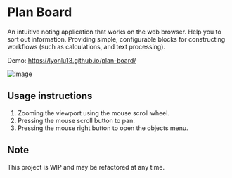 # Plan Board
An intuitive noting application that works on the web browser.
Help you to sort out information. Providing simple, configurable blocks for constructing workflows (such as calculations, and text processing).

Demo: https://lyonlu13.github.io/plan-board/

![image](https://github.com/lyonlu13/plan-board/assets/59022542/c2540919-6020-49cb-b6e6-59e2fd770a66)

## Usage instructions
1. Zooming the viewport using the mouse scroll wheel.
2. Pressing the mouse scroll button to pan.
3. Pressing the mouse right button to open the objects menu.

## Note 
This project is WIP and may be refactored at any time.


